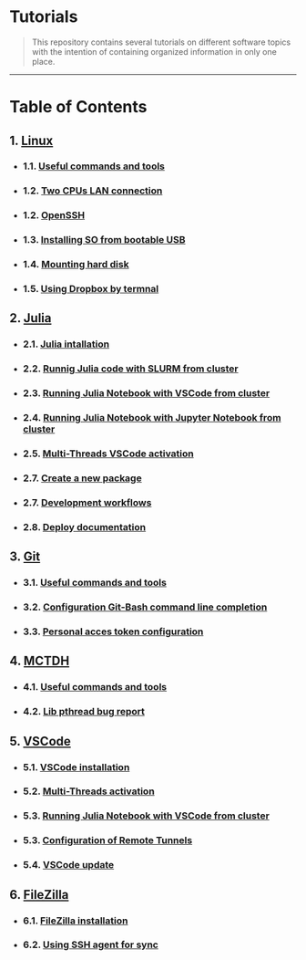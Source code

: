 # Tutorials

> This repository contains several tutorials on different software topics with the intention of containing organized information in only one place. 

-----

# Table of Contents
## 1. [Linux](https://github.com/mendzmartin/Tutorials/tree/main/src/linux)
+ ### 1.1. [Useful commands and tools](https://github.com/mendzmartin/Tutorials/blob/main/src/linux/useful_commands_and_tools.md)
+ ### 1.2. [Two CPUs LAN connection](https://github.com/mendzmartin/Tutorials/blob/main/src/linux/lan_connection_twocpus.md)
+ ### 1.2. [OpenSSH](https://github.com/mendzmartin/Tutorials/blob/main/src/linux/OpenSSH.md)
+ ### 1.3. [Installing SO from bootable USB](https://github.com/mendzmartin/Tutorials/blob/main/src/linux/intalando_ubuntu.md)
+ ### 1.4. [Mounting hard disk](https://github.com/mendzmartin/Tutorials/blob/main/src/linux/mount_hard_disk.md)
+ ### 1.5. [Using Dropbox by termnal](https://github.com/mendzmartin/Tutorials/blob/main/src/linux/dropbox.md)
## 2. [Julia](https://github.com/mendzmartin/Tutorials/tree/main/src/julia)
+ ### 2.1. [Julia intallation](https://github.com/mendzmartin/Tutorials/blob/main/src/julia/julia_installation.md)
+ ### 2.2. [Runnig Julia code with SLURM from cluster](https://github.com/mendzmartin/Tutorials/blob/main/src/julia/run_julia_code_from_ccad.md)
+ ### 2.3. [Running Julia Notebook with VSCode from cluster](https://github.com/mendzmartin/Tutorials/blob/main/src/julia/run_julia_notebook_from_ccad_using_VSCode.md)
+ ### 2.4. [Running Julia Notebook with Jupyter Notebook from cluster](https://github.com/mendzmartin/Tutorials/blob/main/src/julia/run_jupyter_notebook_from_ccad_using_JupyterNotebook.md)
+ ### 2.5. [Multi-Threads VSCode activation](https://github.com/mendzmartin/Tutorials/blob/main/src/vscode/multithreading_activation_VSCode.md)
+ ### 2.7. [Create a new package](https://github.com/mendzmartin/Tutorials/blob/main/src/julia/new_package.md)
+ ### 2.7. [Development workflows](https://github.com/mendzmartin/Tutorials/blob/main/src/julia/workflow.md)
+ ### 2.8. [Deploy documentation](https://github.com/mendzmartin/Tutorials/blob/main/src/julia/publish_docs.md)
## 3. [Git](https://github.com/mendzmartin/Tutorials/tree/main/src/git)
+ ### 3.1. [Useful commands and tools](https://github.com/mendzmartin/Tutorials/blob/main/src/git/useful_git_commands.md)
+ ### 3.2. [Configuration Git-Bash command line completion](https://github.com/mendzmartin/Tutorials/blob/main/src/git/configuration_git_bash_command_line_completion.md)
+ ### 3.3. [Personal acces token configuration](https://github.com/mendzmartin/Tutorials/blob/main/src/git/personal_access_token.md)
## 4. [MCTDH](https://github.com/mendzmartin/Tutorials/tree/main/src/mctdh)
+ ### 4.1. [Useful commands and tools](https://github.com/mendzmartin/Tutorials/blob/main/src/mctdh/useful_commands.md)
+ ### 4.2. [Lib pthread bug report](https://github.com/mendzmartin/Tutorials/blob/main/src/mctdh/libpthread_problem.md)
## 5. [VSCode](https://github.com/mendzmartin/Tutorials/tree/main/src/vscode)
+ ### 5.1. [VSCode installation](https://github.com/mendzmartin/Tutorials/blob/main/src/vscode/VSCode_installation.md)
+ ### 5.2. [Multi-Threads activation](https://github.com/mendzmartin/Tutorials/blob/main/src/vscode/multithreading_activation_VSCode.md)
+ ### 5.3. [Running Julia Notebook with VSCode from cluster](https://github.com/mendzmartin/Tutorials/blob/main/src/julia/run_julia_notebook_from_ccad_using_VSCode.md)
+ ### 5.3. [Configuration of Remote Tunnels](https://github.com/mendzmartin/Tutorials/blob/main/src/julia/Remote_Tunnels.md)
+ ### 5.4. [VSCode update](https://github.com/mendzmartin/Tutorials/blob/main/src/vscode/VSCode_update.md)
## 6. [FileZilla](https://github.com/mendzmartin/Tutorials/tree/main/src/filezilla)
+ ### 6.1. [FileZilla installation](https://github.com/mendzmartin/Tutorials/blob/main/src/vscode/FileZilla_installation.md)
+ ### 6.2. [Using SSH agent for sync](https://github.com/mendzmartin/Tutorials/blob/main/src/vscode/FileZilla_ssh_sync.md)
